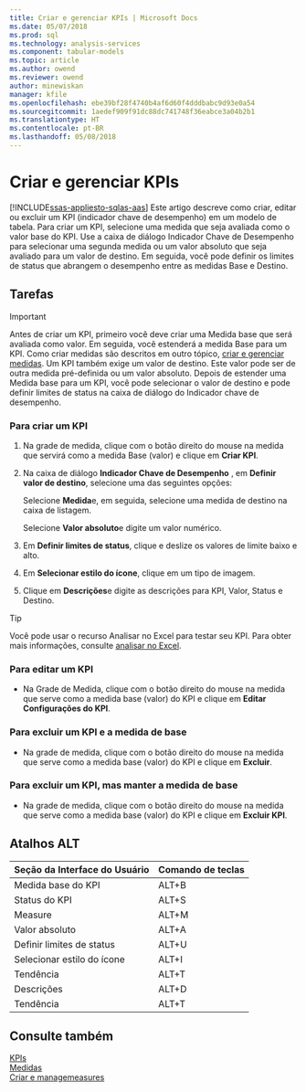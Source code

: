 ```yaml
---
title: Criar e gerenciar KPIs | Microsoft Docs
ms.date: 05/07/2018
ms.prod: sql
ms.technology: analysis-services
ms.component: tabular-models
ms.topic: article
ms.author: owend
ms.reviewer: owend
author: minewiskan
manager: kfile
ms.openlocfilehash: ebe39bf28f4740b4af6d60f4dddbabc9d93e0a54
ms.sourcegitcommit: 1aedef909f91dc88dc741748f36eabce3a04b2b1
ms.translationtype: HT
ms.contentlocale: pt-BR
ms.lasthandoff: 05/08/2018
---
```

# <a name="create-and-manage-kpis"></a>Criar e gerenciar KPIs 
[!INCLUDE[ssas-appliesto-sqlas-aas](../../includes/ssas-appliesto-sqlas-aas.md)]
  Este artigo descreve como criar, editar ou excluir um KPI (indicador chave de desempenho) em um modelo de tabela. Para criar um KPI, selecione uma medida que seja avaliada como o valor base do KPI. Use a caixa de diálogo Indicador Chave de Desempenho para selecionar uma segunda medida ou um valor absoluto que seja avaliado para um valor de destino. Em seguida, você pode definir os limites de status que abrangem o desempenho entre as medidas Base e Destino.  
  
## <a name="tasks"></a>Tarefas  
  
> [!IMPORTANT]  
>  Antes de criar um KPI, primeiro você deve criar uma Medida base que será avaliada como valor. Em seguida, você estenderá a medida Base para um KPI. Como criar medidas são descritos em outro tópico, [criar e gerenciar medidas](../../analysis-services/tabular-models/create-and-manage-measures-ssas-tabular.md). Um KPI também exige um valor de destino. Este valor pode ser de outra medida pré-definida ou um valor absoluto. Depois de estender uma Medida base para um KPI, você pode selecionar o valor de destino e pode definir limites de status na caixa de diálogo do Indicador chave de desempenho.  
  
###  <a name="bkmk_create_KPI"></a> Para criar um KPI  
  
1.  Na grade de medida, clique com o botão direito do mouse na medida que servirá como a medida Base (valor) e clique em **Criar KPI**.  
  
2.  Na caixa de diálogo **Indicador Chave de Desempenho** , em **Definir valor de destino**, selecione uma das seguintes opções:  
  
     Selecione **Medida**e, em seguida, selecione uma medida de destino na caixa de listagem.  
  
     Selecione **Valor absoluto**e digite um valor numérico.  
  
3.  Em **Definir limites de status**, clique e deslize os valores de limite baixo e alto.  
  
4.  Em **Selecionar estilo do ícone**, clique em um tipo de imagem.  
  
5.  Clique em **Descrições**e digite as descrições para KPI, Valor, Status e Destino.  
  
> [!TIP]  
>  Você pode usar o recurso Analisar no Excel para testar seu KPI. Para obter mais informações, consulte [analisar no Excel](../../analysis-services/tabular-models/analyze-in-excel-ssas-tabular.md).  
  
###  <a name="bkmk_edit_KPI"></a> Para editar um KPI  
  
-   Na Grade de Medida, clique com o botão direito do mouse na medida que serve como a medida base (valor) do KPI e clique em **Editar Configurações do KPI**.  
  
###  <a name="bkmk_delete"></a> Para excluir um KPI e a medida de base  
  
-   Na grade de medida, clique com o botão direito do mouse na medida que serve como a medida base (valor) do KPI e clique em **Excluir**.  
  
###  <a name="bkmk_delete_KPI"></a> Para excluir um KPI, mas manter a medida de base  
  
-   Na grade de medida, clique com o botão direito do mouse na medida que serve como a medida base (valor) do KPI e clique em **Excluir KPI**.  
  
## <a name="alt-shortcuts"></a>Atalhos ALT  
  
|Seção da Interface do Usuário|Comando de teclas|  
|----------------|-----------------|  
|Medida base do KPI|ALT+B|  
|Status do KPI|ALT+S|  
|Measure|ALT+M|  
|Valor absoluto|ALT+A|  
|Definir limites de status|ALT+U|  
|Selecionar estilo do ícone|ALT+I|  
|Tendência|ALT+T|  
|Descrições|ALT+D|  
|Tendência|ALT+T|  
  
## <a name="see-also"></a>Consulte também  
 [KPIs](../../analysis-services/tabular-models/kpis-ssas-tabular.md)   
 [Medidas](../../analysis-services/tabular-models/measures-ssas-tabular.md)   
 [Criar e managemeasures](../../analysis-services/tabular-models/create-and-manage-measures-ssas-tabular.md)  
  
  
